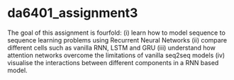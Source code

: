 # da6401_assignment3
The goal of this assignment is fourfold: (i) learn how to model sequence to sequence learning problems using Recurrent Neural Networks (ii) compare different cells such as vanilla RNN, LSTM and GRU (iii) understand how attention networks overcome the limitations of vanilla seq2seq models (iv) visualise the interactions between different components in a RNN based model.
